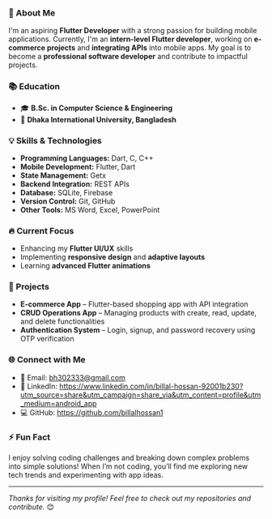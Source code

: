 ### 🚀 About Me
I'm an aspiring **Flutter Developer** with a strong passion for building mobile applications. Currently, I'm an **intern-level Flutter developer**, working on **e-commerce projects** and **integrating APIs** into mobile apps. My goal is to become a **professional software developer** and contribute to impactful projects.

### 📚 Education
- 🎓 **B.Sc. in Computer Science & Engineering**
- 🏫 **Dhaka International University, Bangladesh**

### 💡 Skills & Technologies
- **Programming Languages:** Dart, C, C++
- **Mobile Development:** Flutter, Dart
- **State Management:** Getx
- **Backend Integration:** REST APIs
- **Database:** SQLite, Firebase
- **Version Control:** Git, GitHub
- **Other Tools:** MS Word, Excel, PowerPoint

### 🔥 Current Focus
- Enhancing my **Flutter UI/UX** skills
- Implementing **responsive design** and **adaptive layouts**
- Learning **advanced Flutter animations**

### 📌 Projects
- **E-commerce App** – Flutter-based shopping app with API integration
- **CRUD Operations App** – Managing products with create, read, update, and delete functionalities
- **Authentication System** – Login, signup, and password recovery using OTP verification

### 🌐 Connect with Me
- 📧 Email: [bh302333@gmail.com](flutterbillal.com)
- 🔗 LinkedIn: https://www.linkedin.com/in/billal-hossan-92001b230?utm_source=share&utm_campaign=share_via&utm_content=profile&utm_medium=android_app
- 💻 GitHub: https://github.com/billalhossan1

### ⚡ Fun Fact
I enjoy solving coding challenges and breaking down complex problems into simple solutions! When I’m not coding, you’ll find me exploring new tech trends and experimenting with app ideas.


---

_Thanks for visiting my profile! Feel free to check out my repositories and contribute._ 😊

